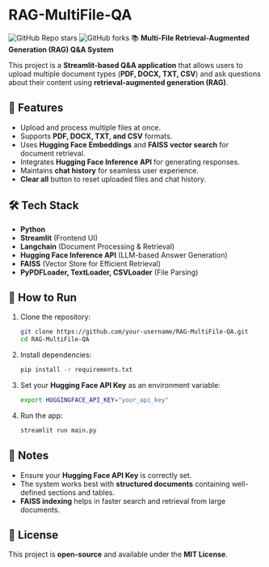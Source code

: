 # RAG-MultiFile-QA
![GitHub Repo stars](https://img.shields.io/github/stars/Uni-Creator/RAG-MultiFile-QA?style=social)  ![GitHub forks](https://img.shields.io/github/forks/Uni-Creator/RAG-MultiFile-QA?style=social)
📚 **Multi-File Retrieval-Augmented Generation (RAG) Q&A System**

This project is a **Streamlit-based Q&A application** that allows users to upload multiple document types (**PDF, DOCX, TXT, CSV**) and ask questions about their content using **retrieval-augmented generation (RAG)**.

## 🔹 Features
- Upload and process multiple files at once.
- Supports **PDF, DOCX, TXT, and CSV** formats.
- Uses **Hugging Face Embeddings** and **FAISS vector search** for document retrieval.
- Integrates **Hugging Face Inference API** for generating responses.
- Maintains **chat history** for seamless user experience.
- **Clear all** button to reset uploaded files and chat history.

## 🛠️ Tech Stack
- **Python**
- **Streamlit** (Frontend UI)
- **Langchain** (Document Processing & Retrieval)
- **Hugging Face Inference API** (LLM-based Answer Generation)
- **FAISS** (Vector Store for Efficient Retrieval)
- **PyPDFLoader, TextLoader, CSVLoader** (File Parsing)

## 🚀 How to Run
1. Clone the repository:
   ```sh
   git clone https://github.com/your-username/RAG-MultiFile-QA.git
   cd RAG-MultiFile-QA
   ```
2. Install dependencies:
   ```sh
   pip install -r requirements.txt
   ```
3. Set your **Hugging Face API Key** as an environment variable:
   ```sh
   export HUGGINGFACE_API_KEY="your_api_key"
   ```
4. Run the app:
   ```sh
   streamlit run main.py
   ```

## 📌 Notes
- Ensure your **Hugging Face API Key** is correctly set.
- The system works best with **structured documents** containing well-defined sections and tables.
- **FAISS indexing** helps in faster search and retrieval from large documents.

## 📜 License
This project is **open-source** and available under the **MIT License**.

